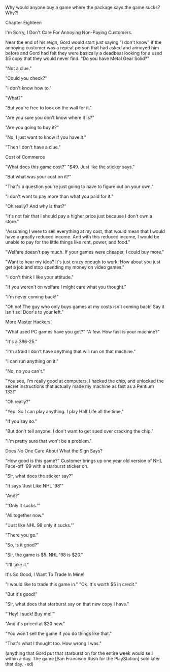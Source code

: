 
 

 

 

 

 

 

 

 

 

 




Why would anyone buy a game where the package says the game sucks?  Why?!













Chapter Eighteen


I'm Sorry, I Don't Care For Annoying Non-Paying Customers.

Near the end of his reign, Gord would start just saying "I don't know" if the annoying customer was a repeat person that had asked and annoyed him before and Gord had felt they were basically a deadbeat looking for a used $5 copy that they would never find.
"Do you have Metal Gear Solid?"

"Not a clue." 

"Could you check?"

"I don't know how to."

"What?"

"But you're free to look on the wall for it."

"Are you sure you don't know where it is?" 

"Are you going to buy it?" 

"No, I just want to know if you have it." 

"Then I don't have a clue."
 




Cost of Commerce

"What does this game cost?"
"$49.  Just like the sticker says."

"But what was your cost on it?"

"That's a question you're just going to have to figure out on your own."

"I don't want to pay more than what you paid for it."

"Oh really?  And why is that?"

"It's not fair that I should pay a higher price just because I don't own a store."

"Assuming I were to sell everything at my cost, that would mean that I would have a greatly reduced income.  And with this reduced income, I would be unable to pay for the little things like rent, power, and food."

"Welfare doesn't pay much.  If your games were cheaper, I could buy more."

"Want to hear my idea?  It's just crazy enough to work.  How about you just get a job and stop spending my money on video games."

"I don't think I like your attitude."

"If you weren't on welfare I might care what you thought."

"I'm never coming back!"

"Oh no!  The guy who only buys games at my costs isn't coming back!  Say it isn't so!  Door's to your left."



More Master Hackers!

"What used PC games have you got?"
"A few.  How fast is your machine?"

"It's a 386-25."

<blink blink>

"I'm afraid I don't have anything that will run on that machine."

"I can run anything on it."

"No, no you can't."

"You see, I'm really good at computers.  I hacked the chip, and unlocked the secret instructions that actually made my machine as fast as a Pentium 133!"

"Oh really?"

"Yep.  So I can play anything.  I play Half Life all the time,"

"If you say so."

"But don't tell anyone.  I don't want to get sued over cracking the chip."

"I'm pretty sure that won't be a problem."




Does No One Care About What the Sign Says?

"How good is this game?"
Customer brings up one year old version of NHL Face-off '99 with a starburst sticker on.

"Sir, what does the sticker say?"

"It says 'Just Like NHL '98'"

"And?"

"'Only it sucks.'"

"All together now."

"'Just like NHL 98 only it sucks.'"

"There you go."

"So, is it good?"

"Sir, the game is $5.  NHL '98 is $20."

"I'll take it."



It's So Good, I Want To Trade In Mine!

"I would like to trade this game in."
"Ok.  It's worth $5 in credit."

"But it's good!"

"Sir, what does that starburst say on that new copy I have."

"'Hey! I suck! Buy me!'"

"And it's priced at $20 new."

"You won't sell the game if you do things like that."

"That's what I thought too.  How wrong I was."

(anything that Gord put that starburst on for the entire week would sell within a day.  The game [San Francisco Rush for the PlayStation] sold later that day. -ed)

 

 
 
